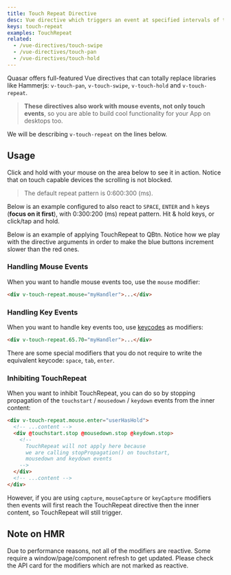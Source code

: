 ```yaml
---
title: Touch Repeat Directive
desc: Vue directive which triggers an event at specified intervals of time while the user touches and holds on a component or element.
keys: touch-repeat
examples: TouchRepeat
related:
  - /vue-directives/touch-swipe
  - /vue-directives/touch-pan
  - /vue-directives/touch-hold
---
```


Quasar offers full-featured Vue directives that can totally replace libraries like Hammerjs: `v-touch-pan`, `v-touch-swipe`, `v-touch-hold` and `v-touch-repeat`.

> **These directives also work with mouse events, not only touch events**, so you are able to build cool functionality for your App on desktops too.

We will be describing `v-touch-repeat` on the lines below.

<doc-api file="TouchRepeat" />

## Usage
Click and hold with your mouse on the area below to see it in action.
Notice that on touch capable devices the scrolling is not blocked.

> The default repeat pattern is 0:600:300 (ms).

<doc-example title="Basic" file="Basic" />

Below is an example configured to also react to `SPACE`, `ENTER` and `h` keys (**focus on it first**), with 0:300:200 (ms) repeat pattern. Hit & hold keys, or click/tap and hold.

<doc-example title="Custom keys" file="Keys" />

Below is an example of applying TouchRepeat to QBtn. Notice how we play with the directive arguments in order to make the blue buttons increment slower than the red ones.

<doc-example title="Applied to QBtn" file="Buttons" />

### Handling Mouse Events
When you want to handle mouse events too, use the `mouse` modifier:

```html
<div v-touch-repeat.mouse="myHandler">...</div>
```

### Handling Key Events
When you want to handle key events too, use [keycodes](https://keycode.info/) as modifiers:

```html
<div v-touch-repeat.65.70="myHandler">...</div>
```

There are some special modifiers that you do not require to write the equivalent keycode: `space`, `tab`, `enter`.

### Inhibiting TouchRepeat
When you want to inhibit TouchRepeat, you can do so by stopping propagation of the `touchstart` / `mousedown` / `keydown` events from the inner content:

```html
<div v-touch-repeat.mouse.enter="userHasHold">
  <!-- ...content -->
  <div @touchstart.stop @mousedown.stop @keydown.stop>
    <!--
      TouchRepeat will not apply here because
      we are calling stopPropagation() on touchstart,
      mousedown and keydown events
    -->
  </div>
  <!-- ...content -->
</div>
```

However, if you are using `capture`, `mouseCapture` or `keyCapture` modifiers then events will first reach the TouchRepeat directive then the inner content, so TouchRepeat will still trigger.

## Note on HMR
Due to performance reasons, not all of the modifiers are reactive. Some require a window/page/component refresh to get updated. Please check the API card for the modifiers which are not marked as reactive.
